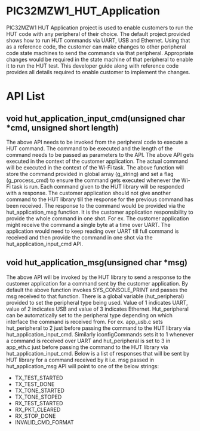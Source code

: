 # PIC32MZW1_HUT_Application


PIC32MZW1 HUT Application project is used to enable customers to run the HUT code with any peripheral of their choice. The default project provided shows how to run HUT commands via UART, USB and Ethernet. Using that as a reference code, the customer can make changes to other peripheral code state machines to send the commands via that peripheral. Appropriate changes would be required in the state machine of that peripheral to enable it to run the HUT test. This developer guide along with reference code provides all details required to enable customer to implement the changes.

# API List

## void hut_application_input_cmd(unsigned char *cmd, unsigned short length)

The above API needs to be invoked from the peripheral code to execute a HUT command. 
The command to be executed and the length of the command needs to be passed as parameters to the API. 
The above API gets executed in the context of the customer application. 
The actual command will be executed in the context of the Wi-Fi task.
The above function will store the command provided in global array (g_string) and set a flag (g_process_cmd) to ensure the command gets executed whenever the Wi-Fi task is run.
Each command given to the HUT library will be responded with a response. The customer application should not give another command to the HUT library till the response for the previous command has been received. The response to the command would be provided via the hut_application_msg function.
It is the customer application responsibility to provide the whole command in one shot. For ex. The customer application might receive the command a single byte at a time over UART. The application would need to keep reading over UART till full command is received and then provide the command in one shot via the hut_application_input_cmd API.

## void hut_application_msg(unsigned char *msg)

The above API will be invoked by the HUT library to send a response to the customer application for a command sent by the customer application.
By default the above function invokes SYS_CONSOLE_PRINT and passes the msg received to that function.
There is a global variable (hut_peripheral) provided to set the peripheral type being used. Value of 1 indicates UART, value of 2 indicates USB and value of 3 indicates Ethernet. Hut_peripheral can be automatically set to the peripheral type depending on which interface the command is received from. For ex. app_usb.c sets hut_peripheral to 2 just before passing the command to the HUT library via hut_application_input_cmd. Similarly iconfigCommands sets it to 1 whenever a command is received over UART and hut_peripheral is set to 3 in app_eth.c just before passing the command to the HUT library via hut_application_input_cmd.
Below is a list of responses that will be sent by HUT library for a command received by it i.e. msg passed in hut_application_msg API will point to one of the below strings:
* TX_TEST_STARTED
* TX_TEST_DONE
* TX_TONE_STARTED
* TX_TONE_STOPED
* RX_TEST_STARTED
* RX_PKT_CLEARED
* RX_STOP_DONE
* INVALID_CMD_FORMAT
